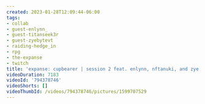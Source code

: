 ```yaml
---
created: 2023-01-28T12:09:44-06:00
tags:
- collab
- guest-enlynn_
- guest-titanseek3r
- guest-zyebytevt
- raiding-hedge_in
- rpg
- the-expanse
- twitch
title: 'expanse: cupbearer | session 2 feat. enlynn, nftanuki, and zye!'
videoDuration: 7183
videoId: '794378746'
videoShorts: []
videoThumbId: /videos/794378746/pictures/1599707529
---
```

